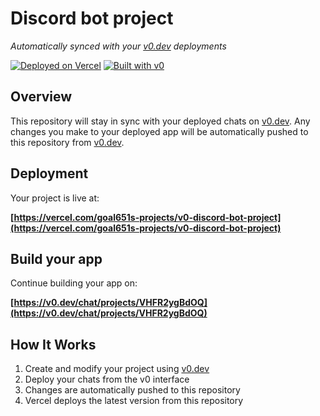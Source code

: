 # Discord bot project

*Automatically synced with your [v0.dev](https://v0.dev) deployments*

[![Deployed on Vercel](https://img.shields.io/badge/Deployed%20on-Vercel-black?style=for-the-badge&logo=vercel)](https://vercel.com/goal651s-projects/v0-discord-bot-project)
[![Built with v0](https://img.shields.io/badge/Built%20with-v0.dev-black?style=for-the-badge)](https://v0.dev/chat/projects/VHFR2ygBdOQ)

## Overview

This repository will stay in sync with your deployed chats on [v0.dev](https://v0.dev).
Any changes you make to your deployed app will be automatically pushed to this repository from [v0.dev](https://v0.dev).

## Deployment

Your project is live at:

**[https://vercel.com/goal651s-projects/v0-discord-bot-project](https://vercel.com/goal651s-projects/v0-discord-bot-project)**

## Build your app

Continue building your app on:

**[https://v0.dev/chat/projects/VHFR2ygBdOQ](https://v0.dev/chat/projects/VHFR2ygBdOQ)**

## How It Works

1. Create and modify your project using [v0.dev](https://v0.dev)
2. Deploy your chats from the v0 interface
3. Changes are automatically pushed to this repository
4. Vercel deploys the latest version from this repository
